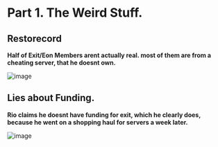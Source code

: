 # Part 1. The Weird Stuff.

## Restorecord

__Half of Exit/Eon Members arent actually real. most of them are from a cheating server, that he doesnt own.__

![image](https://github.com/Twin1dev/Eon-Document/assets/64933300/c611fed5-68f0-408f-80c1-99792e848aa3)

## Lies about Funding.

__Rio claims he doesnt have funding for exit, which he clearly does, because he went on a shopping haul for servers a week later.__

![image](https://github.com/Twin1dev/Eon-Document/assets/64933300/9bbe4405-9026-4886-85f3-3ce4b8ae01c0)

